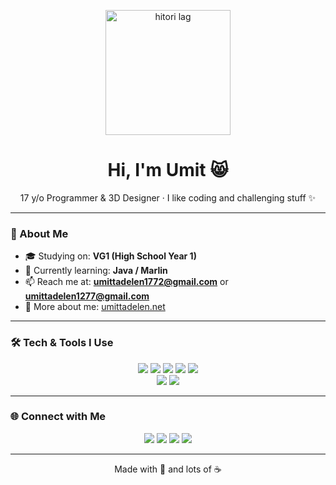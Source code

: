 <p align="center">
  <img src="https://raw.githubusercontent.com/umittadelen/umittadelen/main/hitori.svg" alt="hitori lag" width="200">
</p>

<h1 align="center">Hi, I'm Umit 😸</h1>
<p align="center">17 y/o Programmer & 3D Designer · I like coding and challenging stuff ✨</p>

---

### 🌱 About Me
- 🎓 Studying on: **VG1 (High School Year 1)**
- 📖 Currently learning: **Java / Marlin**  
- 📫 Reach me at: **umittadelen1772@gmail.com** or **umittadelen1277@gmail.com**  
- 📄 More about me: [umittadelen.net](https://umittadelen.net)  

---

### 🛠 Tech & Tools I Use
<p align="center">
  <img src="https://img.shields.io/badge/Code-JavaScript-FFD580?style=for-the-badge&logo=javascript&logoColor=white">
  <img src="https://img.shields.io/badge/Code-Python-FFB6C1?style=for-the-badge&logo=python&logoColor=white">
  <img src="https://img.shields.io/badge/Code-Java-87CEEB?style=for-the-badge&logo=openjdk&logoColor=white">
  <img src="https://img.shields.io/badge/Code-HTML-F7A7A6?style=for-the-badge&logo=html5&logoColor=white">
  <img src="https://img.shields.io/badge/Code-CSS-9AC0FF?style=for-the-badge&logo=css&logoColor=white"><br>
  <img src="https://img.shields.io/badge/3D-Blender-FFDAC1?style=for-the-badge&logo=blender&logoColor=white">
  <img src="https://img.shields.io/badge/Hardware-Arduino-C1FFD7?style=for-the-badge&logo=arduino&logoColor=white">
</p>

---

### 🌐 Connect with Me
<p align="center">
  <a href="https://twitter.com/umittadelenmc"><img src="https://img.shields.io/badge/Twitter-1DA1F2?style=for-the-badge&logo=x&logoColor=white"></a>
  <a href="https://www.linkedin.com/in/umit-tasdelen"><img src="https://img.shields.io/badge/LinkedIn-0077B5?style=for-the-badge"></a>
  <a href="https://instagram.com/umittadelen"><img src="https://img.shields.io/badge/Instagram-E4405F?style=for-the-badge&logo=instagram&logoColor=white"></a>
  <a href="https://www.youtube.com/@umittadelen"><img src="https://img.shields.io/badge/YouTube-FF0000?style=for-the-badge&logo=youtube&logoColor=white"></a>
</p>

---

<p align="center">
  Made with 💖 and lots of ☕
</p>
